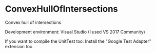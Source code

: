 # ConvexHullOfIntersections

Convex hull of intersections

Development environment: 
  Visual Studio (I used VS 2017 Community)

If you want to compile the UnitTest too: Install the "Google Test Adapter" extension too.